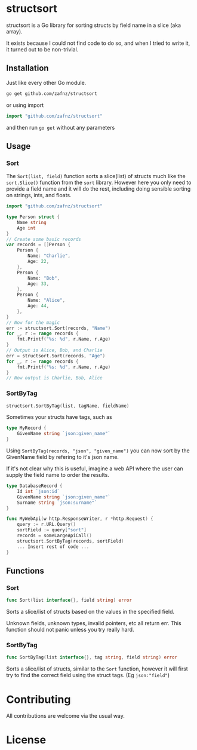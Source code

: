 # structsort #
structsort is a Go library for sorting structs by field name in a slice (aka array). 

It exists because I could not find code to do so, and when I tried to write it, it turned out to be 
non-trivial. 

## Installation

Just like every other Go module.
```bash
go get github.com/zafnz/structsort
```

or using import
```go
import "github.com/zafnz/structsort"
```
and then run `go get` without any parameters

## Usage
### Sort
The `Sort(list, field)` function sorts a slice(list) of structs much like the `sort.Slice()` function from the `sort` library. However here you only need to provide a field name and it will do the rest, including doing sensible sorting on strings, ints, and floats.

```go
import "github.com/zafnz/structsort"

type Person struct {
    Name string
    Age int
}
// Create some basic records
var records = []Person {
    Person {
        Name: "Charlie",
        Age: 22,
    },
    Person {
        Name: "Bob",
        Age: 33,
    },
    Person {
        Name: "Alice",
        Age: 44,
    },
}
// Now for the magic
err := structsort.Sort(records, "Name")
for _, r := range records {
    fmt.Printf("%s: %d", r.Name, r.Age)
}
// Output is Alice, Bob, and Charlie
err = structsort.Sort(records, "Age")
for _, r := range records {
    fmt.Printf("%s: %d", r.Name, r.Age)
}
// Now output is Charlie, Bob, Alice
```

### SortByTag
```go
structsort.SortByTag(list, tagName, fieldName)
```

Sometimes your structs have tags, such as 
```go
type MyRecord {
    GivenName string `json:given_name"`
}
```
Using `SortByTag(records, "json", "given_name")` you can now sort by the GivenName 
field by refering to it's json name. 

If it's not clear why this is useful, imagine a web API where the user
can supply the field name to order the results. 
```go
type DatabaseRecord {
    Id int `json:id`
    GivenName string `json:given_name"`
    Surname string `json:surname"`
}

func MyWebApi(w http.ResponseWriter, r *http.Request) {
    query := r.URL.Query()
    sortField := query["sort"]
    records = someLargeApiCall()
    structsort.SortByTag(records, sortField)
    ... Insert rest of code ...
}
```

## Functions
### Sort
```go
func Sort(list interface{}, field string) error 
```
Sorts a slice/list of structs based on the values in the specified field. 

Unknown fields, unknown types, invalid pointers, etc all return err. This function
should not panic unless you try really hard.

### SortByTag
```go
func SortByTag(list interface{}, tag string, field string) error
```
Sorts a slice/list of structs, similar to the `Sort` function, however it will first try to find
the correct field using the struct tags. (Eg ``json:"field"``)

# Contributing

All contributions are welcome via the usual way.

# License
